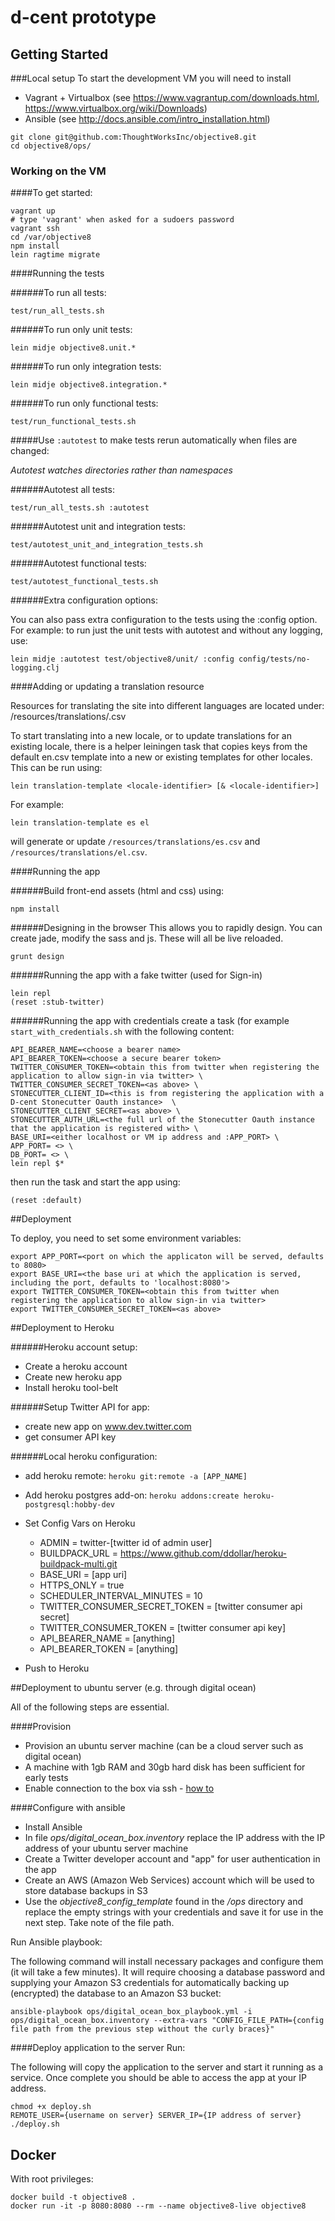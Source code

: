 # d-cent prototype

## Getting Started

###Local setup
To start the development VM you will need to install
- Vagrant + Virtualbox (see https://www.vagrantup.com/downloads.html, https://www.virtualbox.org/wiki/Downloads)
- Ansible (see http://docs.ansible.com/intro_installation.html)

```
git clone git@github.com:ThoughtWorksInc/objective8.git
cd objective8/ops/
```

### Working on the VM
####To get started:

```
vagrant up
# type 'vagrant' when asked for a sudoers password
vagrant ssh
cd /var/objective8
npm install
lein ragtime migrate
```

####Running the tests

######To run all tests:
```
test/run_all_tests.sh
```
######To run only unit tests:
```
lein midje objective8.unit.*
```
######To run only integration tests:
```
lein midje objective8.integration.*
```
######To run only functional tests:
```
test/run_functional_tests.sh
```

#####Use `:autotest` to make tests rerun automatically when files are changed:

*Autotest watches directories rather than namespaces*

######Autotest all tests:
```
test/run_all_tests.sh :autotest
```

######Autotest unit and integration tests:
```
test/autotest_unit_and_integration_tests.sh
```

######Autotest functional tests:
```
test/autotest_functional_tests.sh
```

######Extra configuration options:

You can also pass extra configuration to the tests using the :config
option.  For example: to run just the unit tests with autotest and without any logging, use:
```
lein midje :autotest test/objective8/unit/ :config config/tests/no-logging.clj
```


####Adding or updating a translation resource

Resources for translating the site into different languages are located under:
/resources/translations/<locale-identifier>.csv

To start translating into a new locale, or to update translations for
an existing locale, there is a helper leiningen task that copies keys
from the default en.csv template into a new or existing templates for
other locales.  This can be run using:
```
lein translation-template <locale-identifier> [& <locale-identifier>]
```
For example:
```
lein translation-template es el
```
will generate or update `/resources/translations/es.csv` and
`/resources/translations/el.csv`.

####Running the app

######Build front-end assets (html and css) using:
```
npm install
```

######Designing in the browser
This allows you to rapidly design.  You can create jade, modify the sass and js.  These will all be live reloaded.
```
grunt design
```

######Running the app with a fake twitter (used for Sign-in) 
```
lein repl
(reset :stub-twitter)
```

######Running the app with credentials
create a task (for example `start_with_credentials.sh` with the following content:

```
API_BEARER_NAME=<choose a bearer name>
API_BEARER_TOKEN=<choose a secure bearer token>
TWITTER_CONSUMER_TOKEN=<obtain this from twitter when registering the application to allow sign-in via twitter> \
TWITTER_CONSUMER_SECRET_TOKEN=<as above> \
STONECUTTER_CLIENT_ID=<this is from registering the application with a D-cent Stonecutter Oauth instance>  \
STONECUTTER_CLIENT_SECRET=<as above> \
STONECUTTER_AUTH_URL=<the full url of the Stonecutter Oauth instance that the application is registered with> \
BASE_URI=<either localhost or VM ip address and :APP_PORT> \
APP_PORT= <> \
DB_PORT= <> \
lein repl $*
```
then run the task and start the app using:
```
(reset :default)
```

##Deployment

To deploy, you need to set some environment variables:
```
export APP_PORT=<port on which the applicaton will be served, defaults to 8080>
export BASE_URI=<the base uri at which the application is served, including the port, defaults to 'localhost:8080'>
export TWITTER_CONSUMER_TOKEN=<obtain this from twitter when registering the application to allow sign-in via twitter>
export TWITTER_CONSUMER_SECRET_TOKEN=<as above>
```

##Deployment to Heroku

######Heroku account setup:
- Create a heroku account
- Create new heroku app
- Install heroku tool-belt

######Setup Twitter API for app:
- create new app on www.dev.twitter.com
- get consumer API key

######Local heroku configuration:
- add heroku remote: `heroku git:remote -a [APP_NAME]`
- Add heroku postgres add-on: `heroku addons:create heroku-postgresql:hobby-dev`

- Set Config Vars on Heroku
	- ADMIN = twitter-[twitter id of admin user]
  - BUILDPACK_URL = https://www.github.com/ddollar/heroku-buildpack-multi.git
  - BASE_URI = [app uri]
  - HTTPS_ONLY = true
  - SCHEDULER_INTERVAL_MINUTES = 10
  - TWITTER_CONSUMER_SECRET_TOKEN = [twitter consumer api secret]
  - TWITTER_CONSUMER_TOKEN = [twitter consumer api key]
  - API_BEARER_NAME = [anything]
  - API_BEARER_TOKEN = [anything]

- Push to Heroku


##Deployment to ubuntu server (e.g. through digital ocean)

All of the following steps are essential.

####Provision
- Provision an ubuntu server machine (can be a cloud server such as digital ocean)
- A machine with 1gb RAM and 30gb hard disk has been sufficient for early tests
- Enable connection to the box via ssh - [how to](https://www.digitalocean.com/community/tutorials/how-to-set-up-ssh-keys--2) 

####Configure with ansible
- Install Ansible
- In file *ops/digital_ocean_box.inventory* replace the IP address with the IP address of your ubuntu server machine
- Create a Twitter developer account and "app" for user authentication in the app
- Create an AWS (Amazon Web Services) account which will be used to store database backups in S3
- Use the *objective8_config_template* found in the */ops* directory and replace the empty strings with your credentials and save it for use in the next step. Take note of the file path.


Run Ansible playbook:

  The following command will install necessary packages and configure them (it will take a few minutes).
  It will require choosing a database password and supplying your Amazon S3 credentials for automatically backing up (encrypted) the database to an Amazon S3 bucket: 
  ```
  ansible-playbook ops/digital_ocean_box_playbook.yml -i ops/digital_ocean_box.inventory --extra-vars "CONFIG_FILE_PATH={config file path from the previous step without the curly braces}"
  ```
  
####Deploy application to the server
Run:

  The following will copy the application to the server and start it running as a service.
  Once complete you should be able to access the app at your IP address.

  ```
  chmod +x deploy.sh
  REMOTE_USER={username on server} SERVER_IP={IP address of server} ./deploy.sh
  ```

## Docker

With root privileges:
```
docker build -t objective8 .
docker run -it -p 8080:8080 --rm --name objective8-live objective8
```
